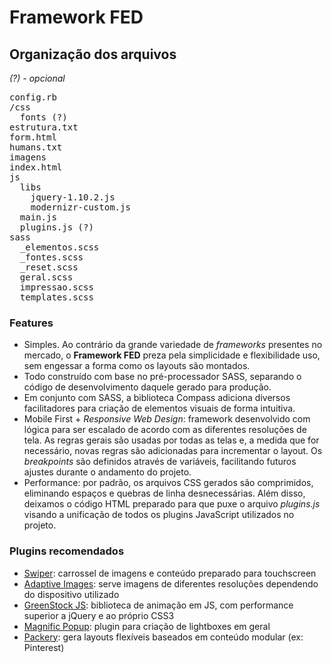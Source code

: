 # Framework FED

## Organização dos arquivos

*(?) - opcional*

<pre>
config.rb
/css
  fonts (?)
estrutura.txt
form.html
humans.txt
imagens
index.html
js
  libs
    jquery-1.10.2.js
    modernizr-custom.js
  main.js
  plugins.js (?)
sass
  _elementos.scss
  _fontes.scss
  _reset.scss
  geral.scss
  impressao.scss
  templates.scss
</pre>

### Features

  * Simples. Ao contrário da grande variedade de *frameworks* presentes no mercado, o **Framework FED** preza pela simplicidade e flexibilidade uso, sem engessar a forma como os layouts são montados.
  * Todo construído com base no pré-processador SASS, separando o código de desenvolvimento daquele gerado para produção.
  * Em conjunto com SASS, a biblioteca Compass adiciona diversos facilitadores para criação de elementos visuais de forma intuitiva.
  * Mobile First + *Responsive Web Design*: framework desenvolvido com lógica para ser escalado de acordo com as diferentes resoluções de tela. As regras gerais são usadas por todas as telas e, a medida que for necessário, novas regras são adicionadas para incrementar o layout. Os *breakpoints* são definidos através de variáveis, facilitando futuros ajustes durante o andamento do projeto.
  * Performance: por padrão, os arquivos CSS gerados são comprimidos, eliminando espaços e quebras de linha desnecessárias. Além disso, deixamos o código HTML preparado para que puxe o arquivo *plugins.js* visando a unificação de todos os plugins JavaScript utilizados no projeto.

### Plugins recomendados

  * [Swiper](https://github.com/nolimits4web/Swiper): carrossel de imagens e conteúdo preparado para touchscreen
  * [Adaptive Images](http://adaptive-images.com/): serve imagens de diferentes resoluções dependendo do dispositivo utilizado
  * [GreenStock JS](https://github.com/greensock/GreenSock-JS): biblioteca de animação em JS, com performance superior a jQuery e ao próprio CSS3
  * [Magnific Popup](https://github.com/dimsemenov/Magnific-Popup): plugin para criação de lightboxes em geral
  * [Packery](https://github.com/metafizzy/packery): gera layouts flexíveis baseados em conteúdo modular (ex: Pinterest)